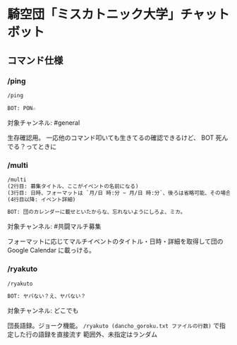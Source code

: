 # 騎空団「ミスカトニック大学」チャットボット

## コマンド仕様

### /ping

```txt
/ping

BOT: PON☆
```

対象チャンネル: #general

生存確認用。
一応他のコマンド叩いても生きてるの確認できるけど、 BOT 死んでる？ってときに

### /multi

```txt
/multi
(2行目: 募集タイトル、ここがイベントの名前になる)
(3行目: 日時、フォーマットは `月/日 時:分 ~ 月/日 時:分`、後ろは省略可能、その場合イベントは1時間になる)
(4行目以降: イベント詳細)

BOT: 団のカレンダーに載せといたからな、忘れないようにしろよ、ミカ。
```

対象チャンネル: #共闘マルチ募集

フォーマットに応じてマルチイベントのタイトル・日時・詳細を取得して団の Google Calendar に載っける。

### /ryakuto

```txt
/ryakuto

BOT: ヤバない？え、ヤバない？
```

対象チャンネル: どこでも

団長語録。ジョーク機能。
`/ryakuto (dancho_goroku.txt ファイルの行数)` で指定した行の語録を直接流す
範囲外、未指定はランダム

